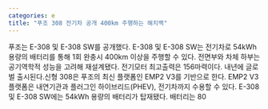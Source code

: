 ```yaml
---
categories: e
title: "푸조 308 전기차 공개 400km 주행하는 해치백"
---
```

푸조는 E-308 및 E-308 SW를 공개했다. E-308 및 E-308 SW는 전기차로 54kWh 용량의 배터리를 통해 1회 완충시 400km 이상을 주행할 수 있다. 전면부와 차체 하부는 공기역학적 성능을 고려해 재설계됐다. 전기모터 최고출력은 156마력이다. 내년에 글로벌 출시된다.신형 308은 푸조의 최신 플랫폼인 EMP2 V3를 기반으로 한다. EMP2 V3 플랫폼은 내연기관과 플러그인 하이브리드(PHEV), 전기차까지 수용할 수 있다. E-308 및 E-308 SW에는 54kWh 용량의 배터리가 탑재됐다. 배터리는 80